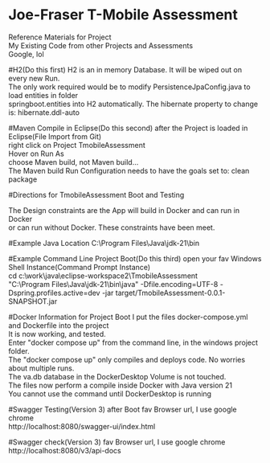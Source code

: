 # Joe-Fraser T-Mobile Assessment

Reference Materials for Project<br/>
My Existing Code from other Projects and Assessments<br/>
Google, lol

#H2(Do this first) 
H2 is an in memory Database. It will be wiped out on every new Run.<br/>
The only work required would be to modify PersistenceJpaConfig.java to load entities in folder<br/>
springboot.entities into H2 automatically. The hibernate property to change is: hibernate.ddl-auto<br/>

#Maven Compile in Eclipse(Do this second)
after the Project is loaded in Eclipse(File Import from Git)<br/>
right click on Project TmobileAssessment<br>
Hover on Run As<br/>
choose Maven build, not Maven build...<br>
The Maven build Run Configuration needs to have the goals set to: clean package<br/>


#Directions for TmobileAssessment Boot and Testing

The Design constraints are the App will build in Docker and can run in Docker<br/>
or can run without Docker. These constraints have been meet.<br/>
 
#Example Java Location
C:\Program Files\Java\jdk-21\bin<br/>


#Example Command Line Project Boot(Do this third)
open your fav Windows Shell Instance(Command Prompt Instance)<br/>
cd c:\work\java\eclipse-workspace2\TmobileAssessment<br/>
"C:\Program Files\Java\jdk-21\bin\java" -Dfile.encoding=UTF-8 -Dspring.profiles.active=dev -jar target/TmobileAssessment-0.0.1-SNAPSHOT.jar

#Docker Information for Project Boot
I put the files docker-compose.yml and Dockerfile into the project<br/>
It is now working, and tested. <br/>
Enter "docker compose up" from the command line, in the windows project folder.<br/>
The "docker compose up" only compiles and deploys code. No worries about multiple runs.<br/>
The va.db database in the DockerDesktop Volume is not touched.<br/>
The files now perform a compile inside Docker with Java version 21<br/>
You cannot use the command until DockerDesktop is running

#Swagger Testing(Version 3) after Boot
fav Browser url, I use google chrome<br/>
http://localhost:8080/swagger-ui/index.html

#Swagger check(Version 3) 
fav Browser url, I use google chrome<br/>
http://localhost:8080/v3/api-docs



